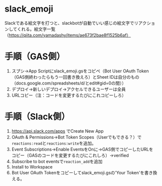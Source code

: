 # slack_emoji
Slackである絵文字を打つと、slackbotが自動でいい感じの絵文字でリアクションしてくれる。絵文字一覧（https://qiita.com/yamadashy/items/ae673f2bae8f1525b6af）



# 手順（GAS側）
1. スプシ→App Scriptにslack_emoji.gsをコピペ（Bot User OAuth Token（GAS側終わったらもう一回書き換えろ）とSheet IDは自分のもの（docs.google.com/spreadsheets/d/とedit#gid=0の間））
2. デプロイ→新しいデプロイ→アクセルできるユーザーは全員
3. URLコピー（注：コードを変更するたびにこれコピーしろ）

# 手順（Slack側）
1. https://api.slack.com/apps でCreate New App
3. OAuth & Permissions→Bot Token Scopes（Userでもできる？）で`reactions:read`と`reactions:write`を追加。
4. Event Subscriptions→Enable EventsをOnに→GAS側でコピーしたURLをコピー（GASのコードを変更するたびにこれしろ）→verified
5. Subscribe to bot eventsで`reaction_add`を追加
6. Install to Workspace
7. Bot User OAuth Tokenをコピーしてslack_emoji.gsの'Your Token'を書き換える。

